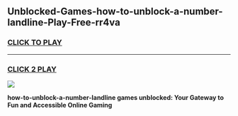 
## Unblocked-Games-how-to-unblock-a-number-landline-Play-Free-rr4va
<h3>
<a href="https://premium76.site?title=how-to-unblock-a-number-landline&ref=18A1">CLICK TO PLAY</a></h3>
<hr>

<h3>
<a href="https://premium76.site?title=how-to-unblock-a-number-landline&ref=18A1">CLICK 2 PLAY</a>
  
</h3>

<a href="https://premium76.site?title=how-to-unblock-a-number-landline&ref=18A1"><img src="https://clearcache.store/games.png"></a>


**how-to-unblock-a-number-landline games unblocked: Your Gateway to Fun and Accessible Online Gaming**
